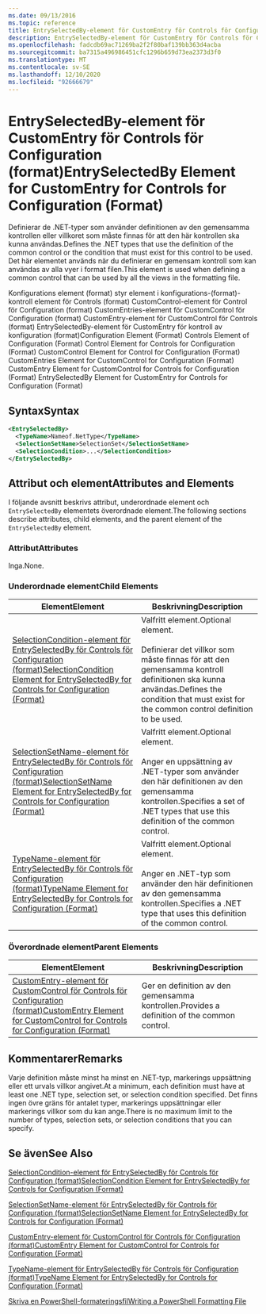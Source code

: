 ```yaml
---
ms.date: 09/13/2016
ms.topic: reference
title: EntrySelectedBy-element för CustomEntry för Controls för Configuration (format)
description: EntrySelectedBy-element för CustomEntry för Controls för Configuration (format)
ms.openlocfilehash: fadcdb69ac71269ba2f2f80baf139bb363d4acba
ms.sourcegitcommit: ba7315a496986451cfc1296b659d73ea2373d3f0
ms.translationtype: MT
ms.contentlocale: sv-SE
ms.lasthandoff: 12/10/2020
ms.locfileid: "92666679"
---
```

# <a name="entryselectedby-element-for-customentry-for-controls-for-configuration-format"></a><span data-ttu-id="5518e-103">EntrySelectedBy-element för CustomEntry för Controls för Configuration (format)</span><span class="sxs-lookup"><span data-stu-id="5518e-103">EntrySelectedBy Element for CustomEntry for Controls for Configuration (Format)</span></span>

<span data-ttu-id="5518e-104">Definierar de .NET-typer som använder definitionen av den gemensamma kontrollen eller villkoret som måste finnas för att den här kontrollen ska kunna användas.</span><span class="sxs-lookup"><span data-stu-id="5518e-104">Defines the .NET types that use the definition of the common control or the condition that must exist for this control to be used.</span></span> <span data-ttu-id="5518e-105">Det här elementet används när du definierar en gemensam kontroll som kan användas av alla vyer i format filen.</span><span class="sxs-lookup"><span data-stu-id="5518e-105">This element is used when defining a common control that can be used by all the views in the formatting file.</span></span>

<span data-ttu-id="5518e-106">Konfigurations element (format) styr element i konfigurations-(format)-kontroll element för Controls (format) CustomControl-element för Control för Configuration (format) CustomEntries-element för CustomControl för Configuration (format) CustomEntry-element för CustomControl för Controls (format) EntrySelectedBy-element för CustomEntry för kontroll av konfiguration (format)</span><span class="sxs-lookup"><span data-stu-id="5518e-106">Configuration Element (Format) Controls Element of Configuration (Format) Control Element for Controls for Configuration (Format) CustomControl Element for Control for Configuration (Format) CustomEntries Element for CustomControl for Configuration (Format) CustomEntry Element for CustomControl for Controls for Configuration (Format) EntrySelectedBy Element for CustomEntry for Controls for Configuration (Format)</span></span>

## <a name="syntax"></a><span data-ttu-id="5518e-107">Syntax</span><span class="sxs-lookup"><span data-stu-id="5518e-107">Syntax</span></span>

```xml
<EntrySelectedBy>
  <TypeName>Nameof.NetType</TypeName>
  <SelectionSetName>SelectionSet</SelectionSetName>
  <SelectionCondition>...</SelectionCondition>
</EntrySelectedBy>
```

## <a name="attributes-and-elements"></a><span data-ttu-id="5518e-108">Attribut och element</span><span class="sxs-lookup"><span data-stu-id="5518e-108">Attributes and Elements</span></span>

<span data-ttu-id="5518e-109">I följande avsnitt beskrivs attribut, underordnade element och `EntrySelectedBy` elementets överordnade element.</span><span class="sxs-lookup"><span data-stu-id="5518e-109">The following sections describe attributes, child elements, and the parent element of the `EntrySelectedBy` element.</span></span>

### <a name="attributes"></a><span data-ttu-id="5518e-110">Attribut</span><span class="sxs-lookup"><span data-stu-id="5518e-110">Attributes</span></span>

<span data-ttu-id="5518e-111">Inga.</span><span class="sxs-lookup"><span data-stu-id="5518e-111">None.</span></span>

### <a name="child-elements"></a><span data-ttu-id="5518e-112">Underordnade element</span><span class="sxs-lookup"><span data-stu-id="5518e-112">Child Elements</span></span>

|<span data-ttu-id="5518e-113">Element</span><span class="sxs-lookup"><span data-stu-id="5518e-113">Element</span></span>|<span data-ttu-id="5518e-114">Beskrivning</span><span class="sxs-lookup"><span data-stu-id="5518e-114">Description</span></span>|
|-------------|-----------------|
|[<span data-ttu-id="5518e-115">SelectionCondition-element för EntrySelectedBy för Controls för Configuration (format)</span><span class="sxs-lookup"><span data-stu-id="5518e-115">SelectionCondition Element for EntrySelectedBy for Controls for Configuration (Format)</span></span>](./selectioncondition-element-for-entryselectedby-for-controls-for-configuration-format.md)|<span data-ttu-id="5518e-116">Valfritt element.</span><span class="sxs-lookup"><span data-stu-id="5518e-116">Optional element.</span></span><br /><br /> <span data-ttu-id="5518e-117">Definierar det villkor som måste finnas för att den gemensamma kontroll definitionen ska kunna användas.</span><span class="sxs-lookup"><span data-stu-id="5518e-117">Defines the condition that must exist for the common control definition to be used.</span></span>|
|[<span data-ttu-id="5518e-118">SelectionSetName-element för EntrySelectedBy för Controls för Configuration (format)</span><span class="sxs-lookup"><span data-stu-id="5518e-118">SelectionSetName Element for EntrySelectedBy for Controls for Configuration (Format)</span></span>](./selectionsetname-element-for-selectioncondition-for-controls-for-configuration-format.md)|<span data-ttu-id="5518e-119">Valfritt element.</span><span class="sxs-lookup"><span data-stu-id="5518e-119">Optional element.</span></span><br /><br /> <span data-ttu-id="5518e-120">Anger en uppsättning av .NET-typer som använder den här definitionen av den gemensamma kontrollen.</span><span class="sxs-lookup"><span data-stu-id="5518e-120">Specifies a set of .NET types that use this definition of the common control.</span></span>|
|[<span data-ttu-id="5518e-121">TypeName-element för EntrySelectedBy för Controls för Configuration (format)</span><span class="sxs-lookup"><span data-stu-id="5518e-121">TypeName Element for EntrySelectedBy for Controls for Configuration (Format)</span></span>](./typename-element-for-entryselectedby-for-controls-for-configuration-format.md)|<span data-ttu-id="5518e-122">Valfritt element.</span><span class="sxs-lookup"><span data-stu-id="5518e-122">Optional element.</span></span><br /><br /> <span data-ttu-id="5518e-123">Anger en .NET-typ som använder den här definitionen av den gemensamma kontrollen.</span><span class="sxs-lookup"><span data-stu-id="5518e-123">Specifies a .NET type that uses this definition of the common control.</span></span>|

### <a name="parent-elements"></a><span data-ttu-id="5518e-124">Överordnade element</span><span class="sxs-lookup"><span data-stu-id="5518e-124">Parent Elements</span></span>

|<span data-ttu-id="5518e-125">Element</span><span class="sxs-lookup"><span data-stu-id="5518e-125">Element</span></span>|<span data-ttu-id="5518e-126">Beskrivning</span><span class="sxs-lookup"><span data-stu-id="5518e-126">Description</span></span>|
|-------------|-----------------|
|[<span data-ttu-id="5518e-127">CustomEntry-element för CustomControl för Controls för Configuration (format)</span><span class="sxs-lookup"><span data-stu-id="5518e-127">CustomEntry Element for CustomControl for Controls for Configuration (Format)</span></span>](./customentry-element-for-customcontrol-for-controls-for-configuration-format.md)|<span data-ttu-id="5518e-128">Ger en definition av den gemensamma kontrollen.</span><span class="sxs-lookup"><span data-stu-id="5518e-128">Provides a definition of the common control.</span></span>|

## <a name="remarks"></a><span data-ttu-id="5518e-129">Kommentarer</span><span class="sxs-lookup"><span data-stu-id="5518e-129">Remarks</span></span>

<span data-ttu-id="5518e-130">Varje definition måste minst ha minst en .NET-typ, markerings uppsättning eller ett urvals villkor angivet.</span><span class="sxs-lookup"><span data-stu-id="5518e-130">At a minimum, each definition must have at least one .NET type, selection set, or selection condition specified.</span></span> <span data-ttu-id="5518e-131">Det finns ingen övre gräns för antalet typer, markerings uppsättningar eller markerings villkor som du kan ange.</span><span class="sxs-lookup"><span data-stu-id="5518e-131">There is no maximum limit to the number of types, selection sets, or selection conditions that you can specify.</span></span>

## <a name="see-also"></a><span data-ttu-id="5518e-132">Se även</span><span class="sxs-lookup"><span data-stu-id="5518e-132">See Also</span></span>

[<span data-ttu-id="5518e-133">SelectionCondition-element för EntrySelectedBy för Controls för Configuration (format)</span><span class="sxs-lookup"><span data-stu-id="5518e-133">SelectionCondition Element for EntrySelectedBy for Controls for Configuration (Format)</span></span>](./selectioncondition-element-for-entryselectedby-for-controls-for-configuration-format.md)

[<span data-ttu-id="5518e-134">SelectionSetName-element för EntrySelectedBy för Controls för Configuration (format)</span><span class="sxs-lookup"><span data-stu-id="5518e-134">SelectionSetName Element for EntrySelectedBy for Controls for Configuration (Format)</span></span>](./selectionsetname-element-for-selectioncondition-for-controls-for-configuration-format.md)

[<span data-ttu-id="5518e-135">CustomEntry-element för CustomControl för Controls för Configuration (format)</span><span class="sxs-lookup"><span data-stu-id="5518e-135">CustomEntry Element for CustomControl for Controls for Configuration (Format)</span></span>](./customentry-element-for-customcontrol-for-controls-for-configuration-format.md)

[<span data-ttu-id="5518e-136">TypeName-element för EntrySelectedBy för Controls för Configuration (format)</span><span class="sxs-lookup"><span data-stu-id="5518e-136">TypeName Element for EntrySelectedBy for Controls for Configuration (Format)</span></span>](./typename-element-for-selectioncondition-for-controls-for-configuration-format.md)

[<span data-ttu-id="5518e-137">Skriva en PowerShell-formateringsfil</span><span class="sxs-lookup"><span data-stu-id="5518e-137">Writing a PowerShell Formatting File</span></span>](./writing-a-powershell-formatting-file.md)
